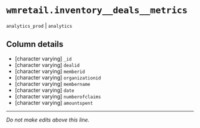 # `wmretail.inventory__deals__metrics`
`analytics_prod` | `analytics`

## Column details
* [character varying] `_id`
* [character varying] `dealid`
* [character varying] `memberid`
* [character varying] `organizationid`
* [character varying] `membername`
* [character varying] `date`
* [character varying] `numberofclaims`
* [character varying] `amountspent`

-------------------------------------------------------------------------------
*Do not make edits above this line.*
